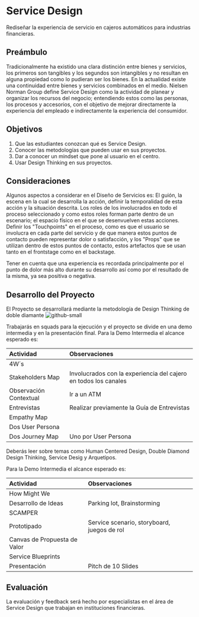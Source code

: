 # Service Design
Rediseñar la experiencia de servicio en cajeros automáticos para industrias financieras.

## Preámbulo
Tradicionalmente ha existido una clara distinción entre bienes y servicios, los primeros son tangibles y los segundos son intangibles y no resultan en alguna propiedad como lo pudieran ser los bienes. En la actualidad existe una continuidad entre bienes y servicios combinados en el medio.
Nielsen Norman Group define Service Design como la actividad de planear y organizar los recursos del negocio; entendiendo estos como las personas, los procesos y accesorios, con el objetivo de mejorar directamente la experiencia del empleado e indirectamente la experiencia del consumidor.

## Objetivos
1. Que las estudiantes conozcan qué es Service Design.
2. Conocer las metodologías que pueden usar en sus proyectos.
3. Dar a conocer un mindset que pone al usuario en el centro.
4. Usar Design Thinking en sus proyectos.

## Consideraciones
Algunos aspectos a considerar en el Diseño de Servicios es: El guión, la escena en la cual se desarrolla la acción, definir la temporalidad de esta acción y la situación descrita. Los roles de los involucrados en todo el proceso seleccionado y como estos roles forman parte dentro de un escenario; el espacio físico en el que se desenvuelven estas acciones.
Definir los "Touchpoints" en el proceso, como es que el usuario se involucra en cada parte del servicio y de que manera estos puntos de contacto pueden representar dolor o satisfacción, y los "Props" que se utilizan dentro de estos puntos de contacto, estos artefactos que se usan tanto en el frontstage como en el backstage.

Tener en cuenta que una experiencia es recordada principalmente por el punto de dolor más alto durante su desarrollo así como por el resultado de la misma, ya sea positiva o negativa.

## Desarrollo del Proyecto
El Proyecto se desarrollará mediante la metodología de Design Thinking de doble diamante
![github-small](https://github.com/SegamanDI/ServiceDesign/blob/master/Screen%20Shot%202019-05-15%20at%201.40.01%20PM.png)

Trabajarás en squads para la ejecución y el proyecto se divide en una demo intermedia y en la presentación final.
Para la Demo Intermedia el alcance esperado es:

|Actividad|Observaciones|
|:----|:----|
|4W´s||
|Stakeholders Map|Involucrados con la experiencia del cajero en todos los canales|
|Observación Contextual|Ir a un ATM|
|Entrevistas|Realizar previamente la Guía de Entrevistas|
|Empathy Map||
|Dos User Persona||
|Dos Journey Map|Uno por User Persona|

Deberás leer sobre temas como Human Centered Design, Double Diamond Design Thinking, Service Desig y Arquetipos.


Para la Demo Intermedia el alcance esperado es:

|Actividad|Observaciones|
|:----|:----|
|How Might We||
|Desarrollo de Ideas|Parking lot, Brainstorming|
|SCAMPER||
|Prototipado|Service scenario, storyboard, juegos de rol|
|Canvas de Propuesta de Valor||
|Service Blueprints||
|Presentación|Pitch de 10 Slides|

## Evaluación
La evaluación y feedback será hecho por especialistas en el área de Service Design que trabajan en instituciones financieras.









